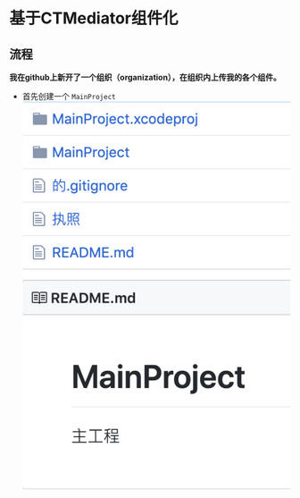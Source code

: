# 基于CTMediator组件化
## 流程
**我在github上新开了一个组织（organization），在组织内上传我的各个组件。**
- 首先创建一个 `MainProject`
![img](https://raw.githubusercontent.com/simplecomponent/Files/master/images/documentImg/ios/%E7%BB%84%E4%BB%B6%E5%8C%96/jietu1.png)




